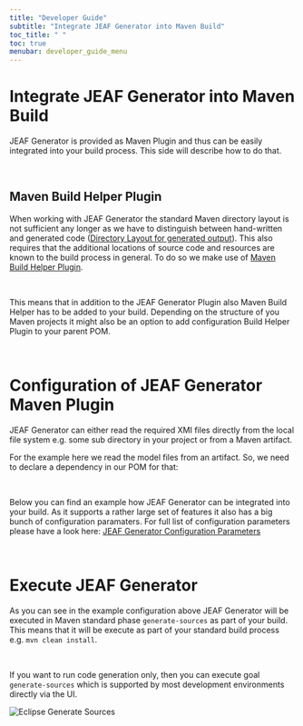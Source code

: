 ```yaml
---
title: "Developer Guide"
subtitle: "Integrate JEAF Generator into Maven Build"
toc_title: " "
toc: true
menubar: developer_guide_menu
---
```


# Integrate JEAF Generator into Maven Build

JEAF Generator is provided as Maven Plugin and thus can be easily integrated into your build process. This side will describe how to do that.

<br>

## Maven Build Helper Plugin

When working with JEAF Generator the standard Maven directory layout is not sufficient any longer as we have to distinguish between hand-written and generated code ([Directory Layout for generated output](../general-behavior)). This also requires that the additional locations of source code and resources are known to the build process in general. To do so we make use of [Maven Build Helper Plugin](https://www.mojohaus.org/build-helper-maven-plugin).

<br>

This means that in addition to the JEAF Generator Plugin also Maven Build Helper has to be added to your build. Depending on the structure of you Maven projects it might also be an option to add configuration Build Helper Plugin to your parent POM.

<script src="https://emgithub.com/embed-v2.js?target=https%3A%2F%2Fgithub.com%2Fanaptecs%2Fjeaf-generator-samples%2Fblob%2Fmaster%2Fpom.xml%3Fts%3D4%23L118-L194&style=base16%2Fatelier-forest-light&type=code&showBorder=on&showFileMeta=on&showFullPath=on&showCopy=on"></script>

<br>

# Configuration of JEAF Generator Maven Plugin

JEAF Generator can either read the required XMI files directly from the local file system e.g. some sub directory in your project or from a Maven artifact. 

For the example here we read the model files from an artifact. So, we need to declare a dependency in our POM for that:

<script src="https://emgithub.com/embed-v2.js?target=https%3A%2F%2Fgithub.com%2Fanaptecs%2Fjeaf-generator-samples%2Fblob%2Fjeaf-generator-sample-project-1.6.30%2Faccounting-pojos%2Fpom.xml%3Fts%3D4%23L21-L31&style=base16%2Fatelier-forest-light&type=code&showBorder=on&showFileMeta=on&showFullPath=on&showCopy=on"></script>

<br>

Below you can find an example how JEAF Generator can be integrated into your build. As it supports a rather large set of features it also has a big bunch of configuration paramaters. For full list of configuration parameters please have a look here: [JEAF Generator Configuration Parameters](../maven-plugin-configuration)

<script src="https://emgithub.com/embed-v2.js?target=https%3A%2F%2Fgithub.com%2Fanaptecs%2Fjeaf-generator-samples%2Fblob%2Fjeaf-generator-sample-project-1.6.30%2Faccounting-pojos%2Fpom.xml%3Fts%3D4%23L36-L97&style=base16%2Fatelier-forest-light&type=code&showBorder=on&showFileMeta=on&showFullPath=on&showCopy=on"></script>

<br>

# Execute JEAF Generator

As you can see in the example configuration above JEAF Generator will be executed in Maven standard phase `generate-sources` as part of your build. This means that it will be execute as part of your standard build process e.g. `mvn clean install`.

<br>

If you want to run code generation only, then you can execute goal `generate-sources` which is supported by most development environments directly via the UI.

![Eclipse Generate Sources](../../images/generate_sources.png)
